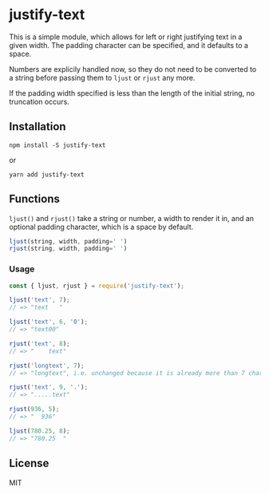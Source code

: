 # justify-text

This is a simple module, which allows for left or right justifying text
in a given width. The padding character can be specified, and it defaults
to a space.

Numbers are explicily handled now, so they do not need to be converted to
a string before passing them to `ljust` or `rjust` any more.

If the padding width specified is less than the length of the initial string,
no truncation occurs.

## Installation

```
npm install -S justify-text
```

or

```
yarn add justify-text
```

## Functions

`ljust()` and `rjust()` take a string or number, a width to render it in,
and an optional padding character, which is a space by default.

``` js
ljust(string, width, padding=' ')
rjust(string, width, padding=' ')
```

### Usage

``` js
const { ljust, rjust } = require('justify-text');

ljust('text', 7);
// => "text   "

ljust('text', 6, '0');
// => "text00"

rjust('text', 8);
// => "    text"

rjust('longtext', 7);
// => "longtext", i.e. unchanged because it is already more than 7 characters

rjust('text', 9, '.');
// => ".....text"

rjust(936, 5);
// => "  936"

ljust(780.25, 8);
// => "780.25  "
```

## License

MIT
